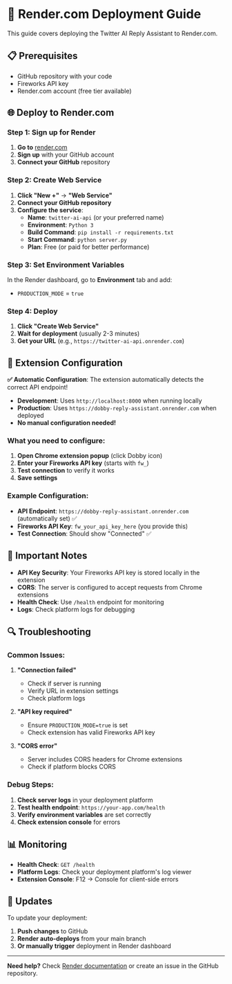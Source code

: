 # 🚀 Render.com Deployment Guide

This guide covers deploying the Twitter AI Reply Assistant to Render.com.

## 📋 Prerequisites

- GitHub repository with your code
- Fireworks API key
- Render.com account (free tier available)

## 🌐 Deploy to Render.com

### **Step 1: Sign up for Render**

1. **Go to** [render.com](https://render.com)
2. **Sign up** with your GitHub account
3. **Connect your GitHub** repository

### **Step 2: Create Web Service**

1. **Click "New +"** → **"Web Service"**
2. **Connect your GitHub repository**
3. **Configure the service**:
   - **Name**: `twitter-ai-api` (or your preferred name)
   - **Environment**: `Python 3`
   - **Build Command**: `pip install -r requirements.txt`
   - **Start Command**: `python server.py`
   - **Plan**: Free (or paid for better performance)

### **Step 3: Set Environment Variables**

In the Render dashboard, go to **Environment** tab and add:
- `PRODUCTION_MODE` = `true`

### **Step 4: Deploy**

1. **Click "Create Web Service"**
2. **Wait for deployment** (usually 2-3 minutes)
3. **Get your URL** (e.g., `https://twitter-ai-api.onrender.com`)

## 📱 Extension Configuration

**✅ Automatic Configuration**: The extension automatically detects the correct API endpoint!

- **Development**: Uses `http://localhost:8000` when running locally
- **Production**: Uses `https://dobby-reply-assistant.onrender.com` when deployed
- **No manual configuration needed!**

### **What you need to configure:**
1. **Open Chrome extension popup** (click Dobby icon)
2. **Enter your Fireworks API key** (starts with `fw_`)
3. **Test connection** to verify it works
4. **Save settings**

### **Example Configuration:**
- **API Endpoint**: `https://dobby-reply-assistant.onrender.com` (automatically set) ✅
- **Fireworks API Key**: `fw_your_api_key_here` (you provide this)
- **Test Connection**: Should show "Connected" ✅

## 🚨 Important Notes

- **API Key Security**: Your Fireworks API key is stored locally in the extension
- **CORS**: The server is configured to accept requests from Chrome extensions
- **Health Check**: Use `/health` endpoint for monitoring
- **Logs**: Check platform logs for debugging

## 🔍 Troubleshooting

### **Common Issues:**

1. **"Connection failed"**
   - Check if server is running
   - Verify URL in extension settings
   - Check platform logs

2. **"API key required"**
   - Ensure `PRODUCTION_MODE=true` is set
   - Check extension has valid Fireworks API key

3. **"CORS error"**
   - Server includes CORS headers for Chrome extensions
   - Check if platform blocks CORS

### **Debug Steps:**

1. **Check server logs** in your deployment platform
2. **Test health endpoint**: `https://your-app.com/health`
3. **Verify environment variables** are set correctly
4. **Check extension console** for errors

## 📊 Monitoring

- **Health Check**: `GET /health`
- **Platform Logs**: Check your deployment platform's log viewer
- **Extension Console**: F12 → Console for client-side errors

## 🔄 Updates

To update your deployment:

1. **Push changes** to GitHub
2. **Render auto-deploys** from your main branch
3. **Or manually trigger** deployment in Render dashboard

---

**Need help?** Check [Render documentation](https://render.com/docs) or create an issue in the GitHub repository.
